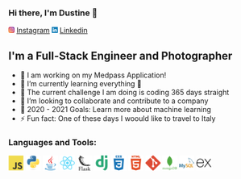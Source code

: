 ### Hi there, I'm Dustine 👋 

<img src="images\instagram.png" width="12" hieght="12"> [Instagram]
<img src="images\linkedin.png" width="12" hieght="12"> [Linkedin]
## I'm a Full-Stack Engineer and Photographer

- 🔭 I am working on my Medpass Application!
- 🌱 I’m currently learning everything 🤣
- 🌱 The current challenge I am doing is coding 365 days straight
- 👯 I’m looking to collaborate and contribute to a company
- 🥅 2020 - 2021 Goals: Learn more about machine learning
- ⚡ Fun fact: One of these days I woould like to travel to Italy

[Instagram]: https://www.instagram.com/dustbangbang/
[Linkedin]: https://www.linkedin.com/in/dustine-kyle-hacbang-41895a114/

### Languages and Tools:
<img src="images\javascript.png" width="30" hieght="30"> 
<img src="images\python.png" width="30" hieght="30"> 
<img src="images\java(1).png" width="30" hieght="30"> 
<img src="images\react.png" width="30" hieght="30"> 
<img src="images\flask (1).png" width="30" hieght="30"> 
<img src="images\django(1).png" width="30" hieght="30"> 
<img src="images\css3.png" width="30" hieght="30"> 
<img src="images\html5(1).png" width="30" hieght="30"> 
<img src="images\git(1).png" width="30" hieght="30">
<img src="images\mongodb.png" width="30" hieght="30"> 
<img src="images\mysql.png" width="30" hieght="30">  
<img src="images\express(1).png" width="30" hieght="30"> 

